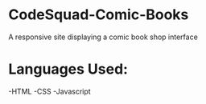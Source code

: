 # CodeSquad-Comic-Books
A responsive site displaying a comic book shop interface

<h1> Languages Used: </h1>

-HTML
-CSS
-Javascript

